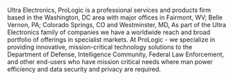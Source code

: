 Ultra Electronics, ProLogic is a professional services and products firm based in the Washington, DC area with major offices in Fairmont, WV; Belle Vernon, PA; Colorado Springs, CO and Westminster, MD[.](#OPC735.188.61.124:44387CEF) As part of the Ultra Electronics family of companies we have a worldwide reach and broad portfolio of offerings in specialist markets. At ProLogic - we specialize in providing innovative, mission-critical technology solutions to the Department of Defense, Intelligence Community, Federal Law Enforcement, and other end-users who have mission critical needs where man power efficiency and data security and privacy are required.
